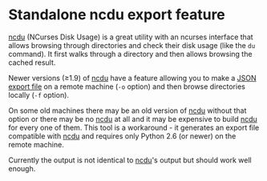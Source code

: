 # Standalone ncdu export feature

[ncdu][1] (NCurses Disk Usage) is a great utility with an ncurses 
interface that allows browsing through directories and check their disk 
usage (like the `du` command). It first walks through a directory and 
then allows browsing the cached result.

Newer versions (≥1.9) of [ncdu][1] have a feature allowing you to make 
a [JSON export file][2] on a remote machine (`-o` option) and then 
browse directories locally (`-f` option).

On some old machines there may be an old version of [ncdu][1] without 
that option or there may be no [ncdu][1] at all and it may be expensive 
to build [ncdu][1] for every one of them. This tool is a workaround - it 
generates an export file compatible with [ncdu][1] and requires only 
Python 2.6 (or newer) on the remote machine.

Currently the output is not identical to [ncdu][1]'s output but should 
work well enough.

[1]: https://dev.yorhel.nl/ncdu
[2]: https://dev.yorhel.nl/ncdu/jsonfmt
